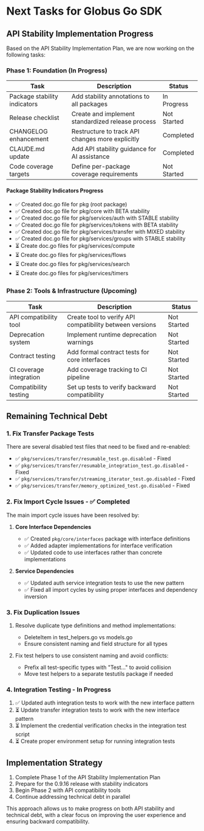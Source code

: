 <!-- SPDX-License-Identifier: Apache-2.0 -->
<!-- Copyright (c) 2025 Scott Friedman and Project Contributors -->
# Next Tasks for Globus Go SDK

## API Stability Implementation Progress

Based on the API Stability Implementation Plan, we are now working on the following tasks:

### Phase 1: Foundation (In Progress)

| Task | Description | Status |
|------|-------------|--------|
| Package stability indicators | Add stability annotations to all packages | In Progress |
| Release checklist | Create and implement standardized release process | Not Started |
| CHANGELOG enhancement | Restructure to track API changes more explicitly | Completed |
| CLAUDE.md update | Add API stability guidance for AI assistance | Completed |
| Code coverage targets | Define per-package coverage requirements | Not Started |

#### Package Stability Indicators Progress
- ✅ Created doc.go file for pkg (root package)
- ✅ Created doc.go file for pkg/core with BETA stability
- ✅ Created doc.go file for pkg/services/auth with STABLE stability
- ✅ Created doc.go file for pkg/services/tokens with BETA stability
- ✅ Created doc.go file for pkg/services/transfer with MIXED stability
- ✅ Created doc.go file for pkg/services/groups with STABLE stability
- ⏳ Create doc.go files for pkg/services/compute
- ⏳ Create doc.go files for pkg/services/flows
- ⏳ Create doc.go files for pkg/services/search
- ⏳ Create doc.go files for pkg/services/timers

### Phase 2: Tools & Infrastructure (Upcoming)

| Task | Description | Status |
|------|-------------|--------|
| API compatibility tool | Create tool to verify API compatibility between versions | Not Started |
| Deprecation system | Implement runtime deprecation warnings | Not Started |
| Contract testing | Add formal contract tests for core interfaces | Not Started |
| CI coverage integration | Add coverage tracking to CI pipeline | Not Started |
| Compatibility testing | Set up tests to verify backward compatibility | Not Started |

## Remaining Technical Debt

### 1. Fix Transfer Package Tests

There are several disabled test files that need to be fixed and re-enabled:

- ✅ `pkg/services/transfer/resumable_test.go.disabled` - Fixed
- ✅ `pkg/services/transfer/resumable_integration_test.go.disabled` - Fixed
- ✅ `pkg/services/transfer/streaming_iterator_test.go.disabled` - Fixed
- ✅ `pkg/services/transfer/memory_optimized_test.go.disabled` - Fixed

### 2. Fix Import Cycle Issues - ✅ Completed

The main import cycle issues have been resolved by:

1. **Core Interface Dependencies**
   - ✅ Created `pkg/core/interfaces` package with interface definitions
   - ✅ Added adapter implementations for interface verification
   - ✅ Updated code to use interfaces rather than concrete implementations

2. **Service Dependencies**
   - ✅ Updated auth service integration tests to use the new pattern
   - ✅ Fixed all import cycles by using proper interfaces and dependency inversion

### 3. Fix Duplication Issues

1. Resolve duplicate type definitions and method implementations:
   - DeleteItem in test_helpers.go vs models.go
   - Ensure consistent naming and field structure for all types

2. Fix test helpers to use consistent naming and avoid conflicts:
   - Prefix all test-specific types with "Test..." to avoid collision
   - Move test helpers to a separate testutils package if needed

### 4. Integration Testing - In Progress

1. ✅ Updated auth integration tests to work with the new interface pattern
2. ⏳ Update transfer integration tests to work with the new interface pattern
3. ⏳ Implement the credential verification checks in the integration test script
4. ⏳ Create proper environment setup for running integration tests

## Implementation Strategy

1. Complete Phase 1 of the API Stability Implementation Plan
2. Prepare for the 0.9.16 release with stability indicators
3. Begin Phase 2 with API compatibility tools
4. Continue addressing technical debt in parallel

This approach allows us to make progress on both API stability and technical debt, with a clear focus on improving the user experience and ensuring backward compatibility.